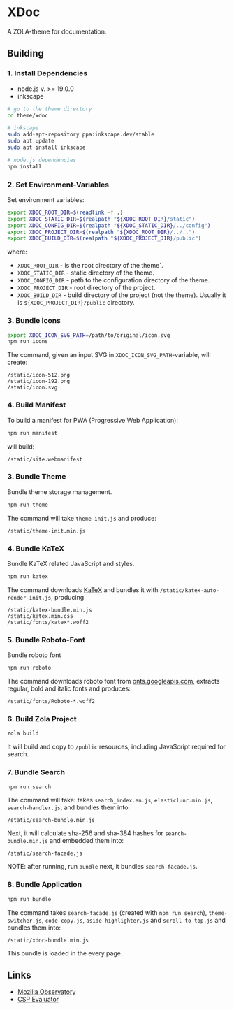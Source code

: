 # XDoc

A ZOLA-theme for documentation.

## Building

### 1. Install Dependencies

- node.js v. >= 19.0.0
- inkscape

```bash
# go to the theme directory
cd theme/xdoc

# inkscape
sudo add-apt-repository ppa:inkscape.dev/stable
sudo apt update
sudo apt install inkscape

# node.js dependencies
npm install
```

### 2. Set Environment-Variables

Set environment variables:

```bash
export XDOC_ROOT_DIR=$(readlink -f .)
export XDOC_STATIC_DIR=$(realpath "${XDOC_ROOT_DIR}/static")
export XDOC_CONFIG_DIR=$(realpath "${XDOC_STATIC_DIR}/../config")
export XDOC_PROJECT_DIR=$(realpath "${XDOC_ROOT_DIR}/../..")
export XDOC_BUILD_DIR=$(realpath "${XDOC_PROJECT_DIR}/public")
```

where:

- `XDOC_ROOT_DIR` - is the root directory of the theme`.
- `XDOC_STATIC_DIR` - static directory of the theme.
- `XDOC_CONFIG_DIR` - path to the configuration directory of the theme.
- `XDOC_PROJECT_DIR` - root directory of the project.
- `XDOC_BUILD_DIR` - build directory of the project (not the theme). Usually it is `${XDOC_PROJECT_DIR}/public` directory.

### 3. Bundle Icons

```bash
export XDOC_ICON_SVG_PATH=/path/to/original/icon.svg
npm run icons
```

The command, given an input SVG in `XDOC_ICON_SVG_PATH`-variable, will create:

```text
/static/icon-512.png
/static/icon-192.png
/static/icon.svg
```

### 4. Build Manifest

To build a manifest for PWA (Progressive Web Application):

```bash
npm run manifest
```

will build:

```text
/static/site.webmanifest
```

### 3. Bundle Theme

Bundle theme storage management.

```bash
npm run theme
```

The command will take `theme-init.js` and produce:

```text
/static/theme-init.min.js
```

### 4. Bundle KaTeX

Bundle KaTeX related JavaScript and styles.

```bash
npm run katex
```

The command downloads [KaTeX](https://github.com/KaTeX/) and bundles it with `/static/katex-auto-render-init.js`, producing

```text
/static/katex-bundle.min.js
/static/katex.min.css
/static/fonts/katex*.woff2
```

### 5. Bundle Roboto-Font

Bundle roboto font

```bash
npm run roboto
```

The command downloads roboto font from [onts.googleapis.com](https://fonts.googleapis.com), extracts regular, bold and italic fonts and produces:

```
/static/fonts/Roboto-*.woff2
```

### 6. Build Zola Project

```bash
zola build
```

It will build and copy to `/public` resources, including JavaScript required for search.

### 7. Bundle Search

```bash
npm run search
```

The command will take: takes `search_index.en.js`, `elasticlunr.min.js`, `search-handler.js`, and bundles them into:

```text
/static/search-bundle.min.js
```

Next, it will calculate sha-256 and sha-384 hashes for `search-bundle.min.js` and embedded them into:

```text
/static/search-facade.js
```

NOTE: after running, run `bundle` next, it bundles `search-facade.js`.

### 8. Bundle Application

```bash
npm run bundle
```

The command takes `search-facade.js` (created with `npm run search`), `theme-switcher.js`, `code-copy.js`, `aside-highlighter.js` and `scroll-to-top.js` and bundles them into:

```text
/static/xdoc-bundle.min.js
```

This bundle is loaded in the every page.

## Links

- [Mozilla Observatory ](https://observatory.mozilla.org/)
- [CSP Evaluator](https://csp-evaluator.withgoogle.com/)
